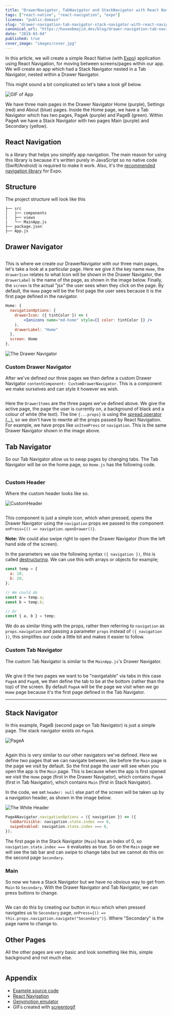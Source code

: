 ```yaml
---
title: "DrawerNavigator, TabNavigator and StackNavigator with React Navigation"
tags: ["react-native", "react-navigation", "expo"]
license: "public-domain"
slug: "drawer-navigation-tab-navigator-stack-navigator-with-react-navigation"
canonical_url: "https://haseebmajid.dev/blog/drawer-navigation-tab-navigator-stack-navigator-with-react-navigation/"
date: "2019-03-04"
published: true
cover_image: "images/cover.jpg"
---
```


In this article, we will create a simple React Native (with [Expo](https://expo.io/)) application using React
Navigation, for moving between screens/pages within our app. We will create an app which had a Stack Navigator
nested in a Tab Navigator, nested within a Drawer Navigator.

This might sound a bit complicated so let's take a look gif below.

![GIF of App](images/App.gif)

We have three main pages in the Drawer Navigator Home (purple), Settings (red) and About (blue) pages. Inside
the Home page, we have a Tab Navigator which has two pages, PageA (purple) and PageB (green). Within PageA we have a
Stack Navigator with two pages Main (purple) and Secondary (yellow).

## React Navigation

Is a library that helps you simplify app navigation.
The main reason for using this library is because it's written purely in JavaScript so no native code (Swift/Android)
is required to make it work. Also, it's the
[recommended navigation library](https://docs.expo.io/versions/latest/guides/routing-and-navigation) for Expo.

## Structure

The project structure will look like this

```text
├── src
│   ├── components
│   ├── views
|   └── MainApp.js
├── package.json
├── App.js
```

## Drawer Navigator

```js:title=MainApp.js file=./source_code/src/MainApp.js

```

This is where we create our DrawerNavigator with our three main pages, let's take a look at a particular page. Here we
give it the key name `Home`, the `drawerIcon` relates to what Icon will be shown in the Drawer Navigator, the `drawerLabel`
is the name of the page, as shown in the image below. Finally, the `screen` is the actual "jsx" the user sees when they
click on the page. By default, the `Home` page will be the first page the user sees because it is the first page
defined in the navigator.

```jsx
Home: {
  navigationOptions: {
    drawerIcon: ({ tintColor }) => (
        <Ionicons name="md-home" style={{ color: tintColor }} />
    ),
    drawerLabel: "Home"
  },
  screen: Home
},
```

![The Drawer Navigator](images/DrawerNavigator.png)

### Custom Drawer Navigator

After we've defined our three pages we then define a custom Drawer Navigator `contentComponent: CustomDrawerNavigator`.
This is a component we make ourselves and can style it however we wish.

```jsx:title=CustomDrawerNavigator.js file=./source_code/src/components/CustomDrawerNavigator.js

```

Here the `DrawerItems` are the three pages we've defined above. We give the active page, the page the user is currently
on, a background of black and a colour of white (the text). The line `{...props}` is using the
[spread operator (...)](https://stackoverflow.com/questions/31048953/what-do-these-three-dots-in-react-do),
so we don't have to rewrite all the props passed by React Navigation. For example, we have props like `onItemPress`
or `navigation`. This is the same Drawer Navigator shown in the image above.

## Tab Navigator

So our Tab Navigator allow us to swap pages by changing tabs. The Tab Navigator will be on the home page, so
`Home.js` has the following code.

```js:title=Home.js file=./source_code/src/views/Home.js

```

### Custom Header

Where the custom header looks like so.

![CustomHeader](images/CustomHeader.png)

```jsx:title=CustomHeader.js file=./source_code/src/components/CustomHeader/CustomHeader.js

```

This component is just a simple icon, which when pressed, opens the Drawer Navigator using the `navigation` props we
passed to the component `onPress={() => navigation.openDrawer()}`.

**Note:** We could also swipe right to open the Drawer Navigator (from the left hand side of the screen).

In the parameters we use the following syntax `({ navigation })`, this is called
[destructuring](https://hacks.mozilla.org/2015/05/es6-in-depth-destructuring/). We can use this with arrays or
objects for example;

```jsx
const temp = {
  a: 10,
  b: 20,
};

// We could do
const a = temp.a;
const b = temp.b;

// Or
const { a, b } = temp;
```

We do as similar thing with the props, rather then referring to `navigation` as `props.navigation` and passing a
parameter `props` instead of `({ navigation })`, this simplifies our code a little bit and makes it easier to follow.

### Custom Tab Navigator

The custom Tab Navigator is similar to the `MainApp.js`'s Drawer Navigator.

```jsx:title=CustomTabNavigator.js file=./source_code/src/components/CustomTabNavigator/CustomTabNavigator.js

```

We give it the two pages we want to be "navigatable" via tabs in this case `PageA` and `PageB`, we then define
the tab to be at the bottom (rather than the top) of the screen. By default `PageA` will be the page we
visit when we go `Home` page because it's the first page defined in the Tab Navigator.

---

## Stack Navigator

In this example, PageB (second page on Tab Navigator) is just a simple page. The stack navigator exists on
`PageA`.

![PageA](images/PageA.png)

```jsx:title=PageA.js file=./source_code/src/views/Home/PageA.js

```

Again this is very similar to our other navigators we've defined. Here we define two pages that we can navigate between,
like before the `Main` page is the page we visit by default. So the first page the user will see when you open the app
is the `Main` page. This is because when the app is first opened we visit the `Home` page (first in the Drawer Navigator),
which contains `PageA` (first in Tab Navigator), which contains `Main` (first in Stack Navigator).

In the code, we set `header: null` else part of the screen will be taken up by a navigation header, as shown in the
image below.

![The White Header](images/WhiteHeader.png)

```jsx
PageANavigator.navigationOptions = ({ navigation }) => ({
  tabBarVisible: navigation.state.index === 0,
  swipeEnabled: navigation.state.index === 0,
});
```

The first page in the Stack Navigator (`Main`) has an index of 0, so `navigation.state.index === 0` evaluates as true.
So on the `Main` page we will see the tab bar and can swipe to change tabs but we cannot do this on the second page
`Secondary`.

### Main

So now we have a Stack Navigator but we have no obvious way to get from `Main` to `Secondary`. With the
Drawer Navigator and Tab Navigator, we can press buttons to change.

```js:title=src/views/Home/PageA/Main.js file=./source_code/src/views/Home/PageA/Main.js

```

We can do this by creating our button in `Main` which when pressed navigates us to `Secondary` page,
`onPress={() => this.props.navigation.navigate("Secondary")}`. Where "Secondary" is the page name to
change to.

## Other Pages

All the other pages are very basic and look something like this, simple background and not much else.

```js:title=src/views/Settings.js file=./source_code/src/views/Settings.js

```

## Appendix

- [Example source code](https://gitlab.com/hmajid2301/articles/-/tree/master/11.%20React%20Navigation%20with%20React%20Native/source_code)
- [React Navigation](https://reactnavigation.org/)
- [Genymotion emulator](https://www.genymotion.com/)
- GIFs created with [screentogif](https://www.screentogif.com/)
